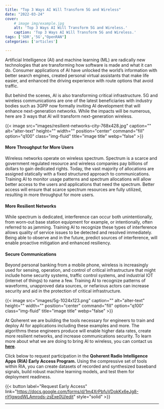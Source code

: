 ```yaml
---
title: "Top 3 Ways AI Will Transform 5G and Wireless"
date: "2022-03-24"
cover:
    # image img/example.jpg
    alt: 'Top 3 Ways AI Will Transform 5G and Wireless.'
    caption: 'Top 3 Ways AI Will Transform 5G and Wireless.'
tags: ['SDR','5G',"OpenRAN"]
categories: ['articles']

---
```



Artificial Intelligence (AI) and machine learning (ML) are radically new technologies that are transforming how software is made and what it can do. Consumer applications of AI have unlocked the world’s information with better search engines, created personal virtual assistants that make life easier, and enhanced the driving experience with route options that avoid traffic.


But behind the scenes, AI is also transforming critical infrastructure. 5G and wireless communications are one of the latest beneficiaries with industry bodies such as 3GPP now formally inviting AI development that will enhance next-generation networks. While the impacts will be numerous, here are 3 ways that AI will transform next-generation wireless.


{{< image src="images/resilient-networks-city-768x428.jpg" caption="" alt="alter-text" height="" width="" position="center" command="fill" option="q100" class="img-fluid" title="image title"  webp="false" >}}

#### More Throughput for More Users

Wireless networks operate on wireless spectrum. Spectrum is a scarce and government regulated resource and wireless companies pay billions of dollars to gain dedicated rights. Today, the vast majority of allocations are assigned statically with a fixed structured approach to communications. Training AI to monitor usage patterns and spectrum allocations will allow better access to the users and applications that need the spectrum. Better access will ensure that scarce spectrum resources are fully utilized, resulting in more throughput for more users.


#### More Resilient Networks

While spectrum is dedicated, interference can occur both unintentionally, from worn-out base station equipment for example, or intentionally, often referred to as jamming. Training AI to recognize these types of interference allows quality of service issues to be detected and resolved immediately. Being able to observe and in the future, predict sources of interference, will enable proactive mitigation and enhanced resiliency.

#### Secure Communications

Beyond personal banking from a mobile phone, wireless is increasingly used for sensing, operation, and control of critical infrastructure that might include home security systems, traffic control systems, and industrial IOT (internet of things) to name a few. Training AI to recognize patterns of waveforms, unapproved data sources, or nefarious actors can increase security and aid in the protection of critical infrastructure.


{{< image src="images/5g-1024x123.png" caption="" alt="alter-text" height="" width="" position="center" command="fill" option="q100" class="img-fluid" title="image title"  webp="false" >}}


At Qoherent we are building the tools necessary for engineers to train and deploy AI for applications including these examples and more. The algorithms these engineers produce will enable higher data rates, create more resilient networks, and increase communications security. To learn more about what we are doing to bring AI to wireless, you can contact us __**[here](https://www.qoherent.ai/contact)**__. 

Click below to request participation in the **Qoherent Radio Intelligence Apps (RIA) Early Access Program.** Using the compressive set of tools within RIA, you can create datasets of recorded and synthesized baseband signals, build robust machine learning models, and test them for deployment readiness.

{{< button label="Request Early Access" link="https://docs.google.com/forms/d/1m4XrPbfuVDokKx6eJg8-nYIgwodWLAmrods-zsExe0U/edit" style="solid" >}}

<hr>